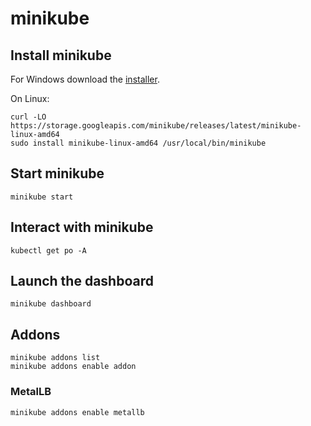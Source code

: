 # minikube

## Install minikube

For Windows download the [installer](https://storage.googleapis.com/minikube/releases/latest/minikube-installer.exe).

On Linux:

```shell
curl -LO https://storage.googleapis.com/minikube/releases/latest/minikube-linux-amd64
sudo install minikube-linux-amd64 /usr/local/bin/minikube
```

## Start minikube

```shell
minikube start
```

## Interact with minikube

```shell
kubectl get po -A
```

## Launch the dashboard

```shell
minikube dashboard
```

## Addons

```shell
minikube addons list
minikube addons enable addon
```

### MetalLB

```shell
minikube addons enable metallb
```
